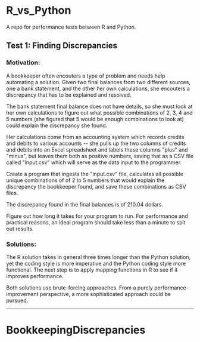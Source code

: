 # R_vs_Python
A repo for performance tests between R and Python.

## Test 1: Finding Discrepancies

### Motivation:

A bookkeeper often encouters a type of problem and needs help automating a solution.
Given two final balances from two different sources, one a bank statement, and the
other her own calculations, she encouters a discrepancy that has to be explained
and resolved.

The bank statement final balance does not have details, so she must look at her
own calculations to figure out what possible combinations of 2, 3, 4 and 5 numbers
(she figured that 5 would be enough combinations to look at) could explain the
discrepancy she found.

Her calculations come from an accounting system which records credits and debits
to various accounts -- she pulls up the two columns of credits and debits into an
Excel spreadsheet and labels these columns "plus" and "minus", but leaves them both
as positive numbers, saving that as a CSV file called "input.csv" which will serve
as the data input to the programmer.

Create a program that ingests the "input.csv" file, calculates all possible unique 
combinations of of 2 to 5 numbers that would explain the discrepancy the bookkeeper 
found, and save these combinations as CSV files.

The discrepancy found in the final balances is of 210.04 dollars.

Figure out how long it takes for your program to run. For performance and practical
reasons, an ideal program should take less than a minute to spit out results.


### Solutions:

The R solution takes in general three times longer than the Python solution, yet 
the coding style is more imperative and the Python coding style more functional. 
The next step is to apply mapping functions in R to see if it improves performance.

Both solutions use brute-forcing approaches. From a purely performance-improvement
perspective, a more sophisticated approach could be pursued.

---





# BookkeepingDiscrepancies
